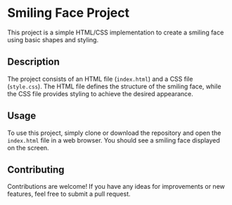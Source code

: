 
# Smiling Face Project

This project is a simple HTML/CSS implementation to create a smiling face using basic shapes and styling.

## Description

The project consists of an HTML file (`index.html`) and a CSS file (`style.css`). The HTML file defines the structure of the smiling face, while the CSS file provides styling to achieve the desired appearance.

## Usage

To use this project, simply clone or download the repository and open the `index.html` file in a web browser. You should see a smiling face displayed on the screen.

## Contributing

Contributions are welcome! If you have any ideas for improvements or new features, feel free to submit a pull request.


 
